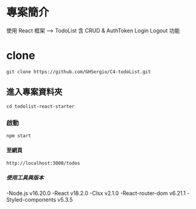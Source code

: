 # 專案簡介

使用 React 框架 --> TodoList
含 CRUD & AuthToken Login Logout 功能

# clone

```
git clone https://github.com/GHSergio/C4-todoList.git
```

## 進入專案資料夾

```
cd todolist-react-starter
```

### 啟動

```
npm start
```

#### 至網頁

```
http://localhost:3000/todos
```

##### 使用工具與版本

-Node.js v16.20.0
-React v18.2.0
-Clsx v2.1.0
-React-router-dom v6.21.1
-Styled-components v5.3.5
